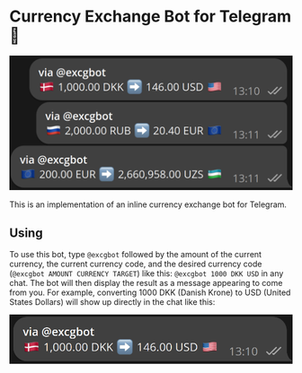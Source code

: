 # Currency Exchange Bot for Telegram 💸

![Example](img/img.png)

This is an implementation of an inline currency exchange bot for Telegram.

## Using

To use this bot, type `@excgbot` followed by the amount of the current currency, the current currency code, and the desired currency code (`@excgbot AMOUNT CURRENCY TARGET`) like this: `@excgbot 1000 DKK USD` in any chat. The bot will then display the result as a message appearing to come from you. For example, converting 1000 DKK (Danish Krone) to USD (United States Dollars) will show up directly in the chat like this:

![Example](img/example.png)
